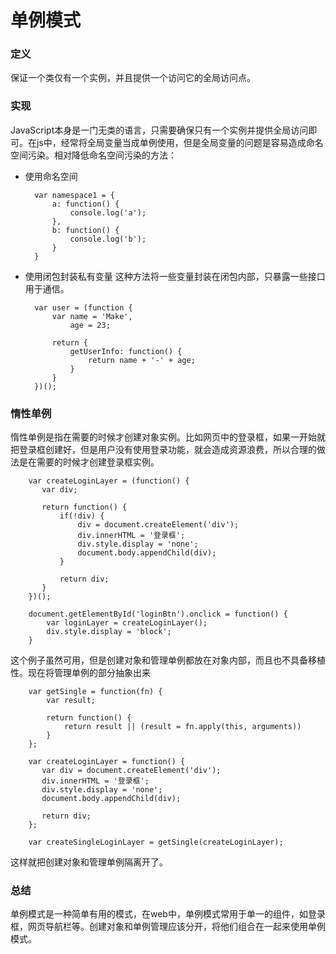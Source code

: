 # 单例模式

### 定义
保证一个类仅有一个实例，并且提供一个访问它的全局访问点。
### 实现
JavaScript本身是一门无类的语言，只需要确保只有一个实例并提供全局访问即可。在js中，经常将全局变量当成单例使用，但是全局变量的问题是容易造成命名空间污染。相对降低命名空间污染的方法：
* 使用命名空间

        var namespace1 = {
            a: function() {
                console.log('a');
            },
            b: function() {
                console.log('b');
            }
        }
* 使用闭包封装私有变量
这种方法将一些变量封装在闭包内部，只暴露一些接口用于通信。

        var user = (function {
            var name = 'Make',
                age = 23;

            return {
                getUserInfo: function() {
                    return name + '-' + age;
                }
            }
        })();
### 惰性单例
惰性单例是指在需要的时候才创建对象实例。比如网页中的登录框，如果一开始就把登录框创建好，但是用户没有使用登录功能，就会造成资源浪费，所以合理的做法是在需要的时候才创建登录框实例。

        var createLoginLayer = (function() {
           var div;

           return function() {
               if(!div) {
                   div = document.createElement('div');
                   div.innerHTML = '登录框';
                   div.style.display = 'none';
                   document.body.appendChild(div);
               }

               return div;
           }
        })();

        document.getElementById('loginBtn').onclick = function() {
            var loginLayer = createLoginLayer();
            div.style.display = 'block';
        }
这个例子虽然可用，但是创建对象和管理单例都放在对象内部，而且也不具备移植性。现在将管理单例的部分抽象出来

        var getSingle = function(fn) {
            var result;

            return function() {
                return result || (result = fn.apply(this, arguments))
            }
        };

        var createLoginLayer = function() {
           var div = document.createElement('div');
           div.innerHTML = '登录框';
           div.style.display = 'none';
           document.body.appendChild(div);

           return div;
        };

        var createSingleLoginLayer = getSingle(createLoginLayer);
这样就把创建对象和管理单例隔离开了。
### 总结
单例模式是一种简单有用的模式，在web中，单例模式常用于单一的组件，如登录框，网页导航栏等。创建对象和单例管理应该分开，将他们组合在一起来使用单例模式。
